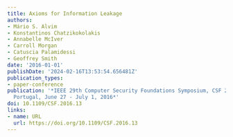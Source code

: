 ```yaml
---
title: Axioms for Information Leakage
authors:
- Mário S. Alvim
- Konstantinos Chatzikokolakis
- Annabelle McIver
- Carroll Morgan
- Catuscia Palamidessi
- Geoffrey Smith
date: '2016-01-01'
publishDate: '2024-02-16T13:53:54.656481Z'
publication_types:
- paper-conference
publication: '*IEEE 29th Computer Security Foundations Symposium, CSF 2016, Lisbon,
  Portugal, June 27 - July 1, 2016*'
doi: 10.1109/CSF.2016.13
links:
- name: URL
  url: https://doi.org/10.1109/CSF.2016.13
---
```

